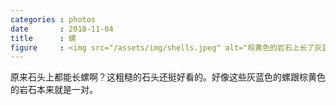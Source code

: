 ```yaml
---
categories : photos
date       : 2018-11-04
title      : 螺
figure     : <img src="/assets/img/shells.jpeg" alt="棕黄色的岩石上长了灰蓝色的螺。">
---
```

原来石头上都能长螺啊？这粗糙的石头还挺好看的。好像这些灰蓝色的螺跟棕黄色的岩石本来就是一对。